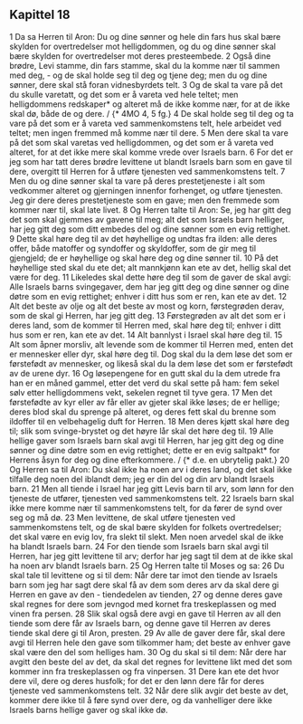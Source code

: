 ## Kapittel 18

1 Da sa Herren til Aron: Du og dine sønner og hele din fars hus skal bære skylden for overtredelser mot helligdommen, og du og dine sønner skal bære skylden for overtredelser mot deres presteembede.
2 Også dine brødre, Levi stamme, din fars stamme, skal du la komme nær til sammen med deg, - og de skal holde seg til deg og tjene deg; men du og dine sønner, dere skal stå foran vidnesbyrdets telt.
3 Og de skal ta vare på det du skulle varetatt, og det som er å vareta ved hele teltet; men helligdommens redskaper* og alteret må de ikke komme nær, for at de ikke skal dø, både de og dere. / {* 4MO 4, 5 fg.}
4 De skal holde seg til deg og ta vare på det som er å vareta ved sammenkomstens telt, hele arbeidet ved teltet; men ingen fremmed må komme nær til dere.
5 Men dere skal ta vare på det som skal varetas ved helligdommen, og det som er å vareta ved alteret, for at det ikke mere skal komme vrede over Israels barn.
6 For det er jeg som har tatt deres brødre levittene ut blandt Israels barn som en gave til dere, overgitt til Herren for å utføre tjenesten ved sammenkomstens telt.
7 Men du og dine sønner skal ta vare på deres prestetjeneste i alt som vedkommer alteret og gjerningen innenfor forhenget, og utføre tjenesten. Jeg gir dere deres prestetjeneste som en gave; men den fremmede som kommer nær til, skal late livet.
8 Og Herren talte til Aron: Se, jeg har gitt deg det som skal gjemmes av gavene til meg; alt det som Israels barn helliger, har jeg gitt deg som ditt embedes del og dine sønner som en evig rettighet.
9 Dette skal høre deg til av det høyhellige og undtas fra ilden: alle deres offer, både matoffer og syndoffer og skyldoffer, som de gir meg til gjengjeld; de er høyhellige og skal høre deg og dine sønner til.
10 På det høyhellige sted skal du ete det; alt mannkjønn kan ete av det, hellig skal det være for deg.
11 Likeledes skal dette høre deg til som de gaver de skal avgi: Alle Israels barns svingegaver, dem har jeg gitt deg og dine sønner og dine døtre som en evig rettighet; enhver i ditt hus som er ren, kan ete av det.
12 Alt det beste av olje og alt det beste av most og korn, førstegrøden derav, som de skal gi Herren, har jeg gitt deg.
13 Førstegrøden av alt det som er i deres land, som de kommer til Herren med, skal høre deg til; enhver i ditt hus som er ren, kan ete av det.
14 Alt bannlyst i Israel skal høre deg til.
15 Alt som åpner morsliv, alt levende som de kommer til Herren med, enten det er mennesker eller dyr, skal høre deg til. Dog skal du la dem løse det som er førstefødt av mennesker, og likeså skal du la dem løse det som er førstefødt av de urene dyr.
16 Og løsepengene for en gutt skal du la dem utrede fra han er en måned gammel, etter det verd du skal sette på ham: fem sekel sølv etter helligdommens vekt, sekelen regnet til tyve gera.
17 Men det førstefødte av kyr eller av får eller av gjeter skal ikke løses; de er hellige; deres blod skal du sprenge på alteret, og deres fett skal du brenne som ildoffer til en velbehagelig duft for Herren.
18 Men deres kjøtt skal høre deg til; slik som svinge-brystet og det høyre lår skal det høre deg til.
19 Alle hellige gaver som Israels barn skal avgi til Herren, har jeg gitt deg og dine sønner og dine døtre som en evig rettighet; dette er en evig saltpakt* for Herrens åsyn for deg og dine efterkommere. / {* d.e. en ubrytelig pakt.}
20 Og Herren sa til Aron: Du skal ikke ha noen arv i deres land, og det skal ikke tilfalle deg noen del iblandt dem; jeg er din del og din arv blandt Israels barn.
21 Men all tiende i Israel har jeg gitt Levis barn til arv, som lønn for den tjeneste de utfører, tjenesten ved sammenkomstens telt.
22 Israels barn skal ikke mere komme nær til sammenkomstens telt, for da fører de synd over seg og må dø.
23 Men levittene, de skal utføre tjenesten ved sammenkomstens telt, og de skal bære skylden for folkets overtredelser; det skal være en evig lov, fra slekt til slekt. Men noen arvedel skal de ikke ha blandt Israels barn.
24 For den tiende som Israels barn skal avgi til Herren, har jeg gitt levittene til arv; derfor har jeg sagt til dem at de ikke skal ha noen arv blandt Israels barn.
25 Og Herren talte til Moses og sa:
26 Du skal tale til levittene og si til dem: Når dere tar imot den tiende av Israels barn som jeg har sagt dere skal få av dem som deres arv da skal dere gi Herren en gave av den - tiendedelen av tienden,
27 og denne deres gave skal regnes for dere som jevngod med kornet fra treskeplassen og med vinen fra persen.
28 Slik skal også dere avgi en gave til Herren av all den tiende som dere får av Israels barn, og denne gave til Herren av deres tiende skal dere gi til Aron, presten.
29 Av alle de gaver dere får, skal dere avgi til Herren hele den gave som tilkommer ham; det beste av enhver gave skal være den del som helliges ham.
30 Og du skal si til dem: Når dere har avgitt den beste del av det, da skal det regnes for levittene likt med det som kommer inn fra treskeplassen og fra vinpersen.
31 Dere kan ete det hvor dere vil, dere og deres husfolk; for det er den lønn dere får for deres tjeneste ved sammenkomstens telt.
32 Når dere slik avgir det beste av det, kommer dere ikke til å føre synd over dere, og da vanhelliger dere ikke Israels barns hellige gaver og skal ikke dø.
